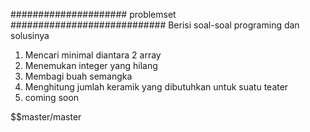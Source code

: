 ##################### problemset ############################
Berisi soal-soal programing dan solusinya
1. Mencari minimal diantara 2 array
2. Menemukan integer yang hilang
3. Membagi buah semangka 
4. Menghitung jumlah keramik yang dibutuhkan untuk suatu teater
5. coming soon


$$$$$$$$$$$$$$$$$$$$$$$$$$$$$$$$$$$$$$$$$$$$$$$$$$$$$$$$$$master/master



